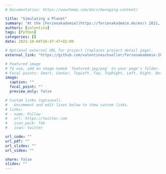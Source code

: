 ```yaml
---
# Documentation: https://wowchemy.com/docs/managing-content/

title: "Simulating a Planet"
summary: "At the [Ferienakademie](https://ferienakademie.de/en/) 2021, we simulated a 2D planet in Python. This presentation summarizes my theoretical contribution."
authors: [valentina]
tags: [Python]
categories: []
date: 2021-10-04T16:47:47+02:00

# Optional external URL for project (replaces project detail page).
external_link: "https://github.com/valentinaschueller/ferienakademie-2021-presentation"

# Featured image
# To use, add an image named `featured.jpg/png` to your page's folder.
# Focal points: Smart, Center, TopLeft, Top, TopRight, Left, Right, BottomLeft, Bottom, BottomRight.
image:
  caption: ""
  focal_point: ""
  preview_only: false

# Custom links (optional).
#   Uncomment and edit lines below to show custom links.
# links:
# - name: Follow
#   url: https://twitter.com
#   icon_pack: fab
#   icon: twitter

url_code: ""
url_pdf: ""
url_slides: ""
url_video: ""

share: false
slides: ""
---
```

